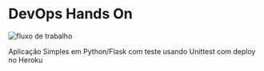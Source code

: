 # DevOps Hands On

![fluxo de trabalho](https://github.com/carlatiemi/devopslab/actions/workflows/pipeline.yml/badge.svg)

Aplicação Simples em Python/Flask com teste usando Unittest com deploy no Heroku


